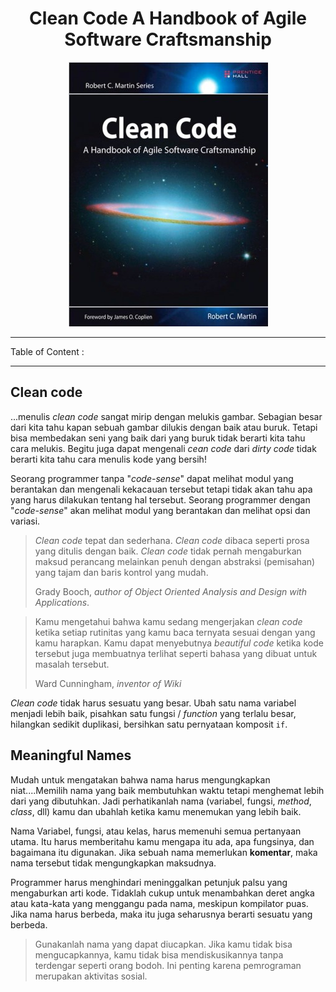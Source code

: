 <h1 align="center">Clean Code A Handbook of Agile Software Craftsmanship</h1>

<div align="center">
<img src="image/Clean-Code-Handbook.jpg">
</div>

---

Table of Content :



---

## Clean code

...menulis *clean code* sangat mirip dengan melukis gambar. Sebagian besar dari kita tahu kapan sebuah gambar dilukis dengan baik atau buruk. Tetapi bisa membedakan seni yang baik dari yang buruk tidak berarti kita tahu cara melukis. Begitu juga dapat mengenali *cean code* dari *dirty code* tidak berarti kita tahu cara menulis kode yang bersih!

Seorang programmer tanpa "*code-sense*" dapat melihat modul yang berantakan dan mengenali kekacauan tersebut tetapi tidak akan tahu apa yang harus dilakukan tentang hal tersebut. Seorang programmer dengan "*code-sense*" akan melihat modul yang berantakan dan melihat opsi dan variasi.

> *Clean code* tepat dan sederhana. *Clean code* dibaca seperti prosa yang ditulis dengan baik. *Clean code* tidak pernah mengaburkan maksud perancang melainkan penuh dengan abstraksi (pemisahan) yang tajam dan baris kontrol yang mudah.
>
>Grady Booch, *author of Object Oriented Analysis and Design with Applications*.

> Kamu mengetahui bahwa kamu sedang mengerjakan *clean code* ketika setiap rutinitas yang kamu baca ternyata sesuai dengan yang kamu harapkan. Kamu dapat menyebutnya *beautiful code* ketika kode tersebut juga membuatnya terlihat seperti bahasa yang dibuat untuk masalah tersebut.
>
> Ward Cunningham, *inventor of Wiki*

*Clean code* tidak harus sesuatu yang besar. Ubah satu nama variabel menjadi lebih baik, pisahkan satu fungsi / *function* yang terlalu besar,  hilangkan sedikit duplikasi, bersihkan satu pernyataan komposit `if`.

## Meaningful Names

Mudah untuk mengatakan bahwa nama harus mengungkapkan niat....Memilih nama yang baik membutuhkan waktu tetapi menghemat lebih dari yang dibutuhkan. Jadi perhatikanlah nama (variabel, fungsi, *method*, *class*, dll) kamu dan ubahlah ketika kamu menemukan yang lebih baik.

Nama Variabel, fungsi, atau kelas, harus memenuhi semua pertanyaan utama. Itu harus memberitahu kamu mengapa itu ada, apa fungsinya, dan bagaimana itu digunakan. Jika sebuah nama memerlukan **komentar**, maka nama tersebut tidak mengungkapkan maksudnya.

Programmer harus menghindari meninggalkan petunjuk palsu yang mengaburkan arti kode. Tidaklah cukup untuk menambahkan deret angka atau kata-kata yang menggangu pada nama, meskipun kompilator puas. Jika nama harus berbeda, maka itu juga seharusnya berarti sesuatu yang berbeda.

> Gunakanlah nama yang dapat diucapkan. Jika kamu tidak bisa mengucapkannya, kamu tidak bisa mendiskusikannya tanpa terdengar seperti orang bodoh. Ini penting karena pemrograman merupakan aktivitas sosial.
